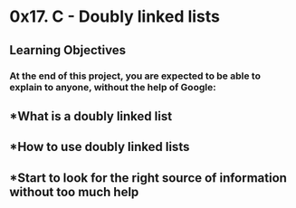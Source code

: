 # 0x17. C - Doubly linked lists
## Learning Objectives
### At the end of this project, you are expected to be able to explain to anyone, without the help of Google:

## *What is a doubly linked list
## *How to use doubly linked lists
## *Start to look for the right source of information without too much help